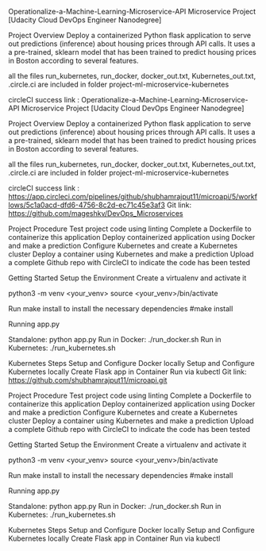 Operationalize-a-Machine-Learning-Microservice-API Microservice Project [Udacity Cloud DevOps Engineer Nanodegree]

Project Overview Deploy a containerized Python flask application to serve out predictions (inference) about housing prices through API calls. It uses a a pre-trained, sklearn model that has been trained to predict housing prices in Boston according to several features.

all the files run_kubernetes, run_docker, docker_out.txt, Kubernetes_out.txt, .circle.ci are included in folder project-ml-microservice-kubernetes

circleCI success link : Operationalize-a-Machine-Learning-Microservice-API Microservice Project [Udacity Cloud DevOps Engineer Nanodegree]

Project Overview Deploy a containerized Python flask application to serve out predictions (inference) about housing prices through API calls. It uses a a pre-trained, sklearn model that has been trained to predict housing prices in Boston according to several features.

all the files run_kubernetes, run_docker, docker_out.txt, Kubernetes_out.txt, .circle.ci are included in folder project-ml-microservice-kubernetes

circleCI success link : https://app.circleci.com/pipelines/github/shubhamrajput11/microapi/5/workflows/5c1a0acd-dfd6-4756-8c2d-ec71c45e3af3 Git link: https://github.com/mageshkv/DevOps_Microservices

Project Procedure Test project code using linting Complete a Dockerfile to containerize this application Deploy containerized application using Docker and make a prediction Configure Kubernetes and create a Kubernetes cluster Deploy a container using Kubernetes and make a prediction Upload a complete Github repo with CircleCI to indicate the code has been tested

Getting Started Setup the Environment Create a virtualenv and activate it

python3 -m venv <your_venv> source <your_venv>/bin/activate

Run make install to install the necessary dependencies #make install

Running app.py

Standalone: python app.py Run in Docker: ./run_docker.sh Run in Kubernetes: ./run_kubernetes.sh

Kubernetes Steps Setup and Configure Docker locally Setup and Configure Kubernetes locally Create Flask app in Container Run via kubectl Git link: https://github.com/shubhamrajput11/microapi.git

Project Procedure Test project code using linting Complete a Dockerfile to containerize this application Deploy containerized application using Docker and make a prediction Configure Kubernetes and create a Kubernetes cluster Deploy a container using Kubernetes and make a prediction Upload a complete Github repo with CircleCI to indicate the code has been tested

Getting Started Setup the Environment Create a virtualenv and activate it

python3 -m venv <your_venv> source <your_venv>/bin/activate

Run make install to install the necessary dependencies #make install

Running app.py

Standalone: python app.py Run in Docker: ./run_docker.sh Run in Kubernetes: ./run_kubernetes.sh

Kubernetes Steps Setup and Configure Docker locally Setup and Configure Kubernetes locally Create Flask app in Container Run via kubectl